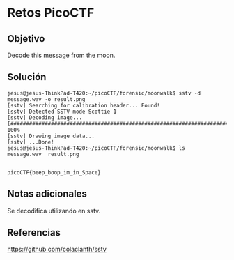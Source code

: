 # Retos PicoCTF


## Objetivo 

Decode this message from the moon.
## Solución 

```
jesus@jesus-ThinkPad-T420:~/picoCTF/forensic/moonwalk$ sstv -d message.wav -o result.png
[sstv] Searching for calibration header... Found!    
[sstv] Detected SSTV mode Scottie 1
[sstv] Decoding image...                  [####################################################################################################] 100%
[sstv] Drawing image data...
[sstv] ...Done!
jesus@jesus-ThinkPad-T420:~/picoCTF/forensic/moonwalk$ ls
message.wav  result.png


picoCTF{beep_boop_im_in_Space}
```

## Notas adicionales 
Se decodifica utilizando en sstv.
## Referencias 
https://github.com/colaclanth/sstv